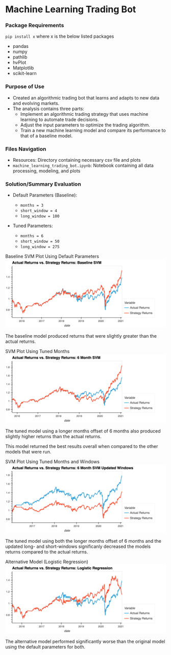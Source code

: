 # Machine Learning Trading Bot

### Package Requirements

`pip install x` where x is the below listed packages
* pandas
* numpy
* pathlib
* hvPlot
* Matplotlib
* scikit-learn

### Purpose of Use
* Created an algorithmic trading bot that learns and adapts to new data and evolving markets.
* The analysis contains three parts:
  * Implement an algorithmic trading strategy that uses machine learning to automate trade decisions.
  * Adjust the input parameters to optimize the trading algorithm.
  * Train a new machine learning model and compare its performance to that of a baseline model.

### Files Navigation
* Resources: Directory containing necessary csv file and plots
* `machine_learning_trading_bot.ipynb`: Notebook containing all data processing, modeling, and plots

### Solution/Summary Evaluation
* Default Parameters (Baseline):
  * `months = 3`
  * `short_window = 4`
  * `long_window = 100`

* Tuned Parameters:
  * `months = 6`
  * `short_window = 50`
  * `long_window = 275`

Baseline SVM Plot Using Default Parameters
![Baseline SVM Plot](https://github.com/lrb924/Machine_Learning_Trading_Bot/blob/main/Resources/SVM_Baseline.png)

The baseline model produced returns that were slightly greater than the actual returns.

SVM Plot Using Tuned Months
![SVM Plot 6 Months](https://github.com/lrb924/Machine_Learning_Trading_Bot/blob/main/Resources/SVM_6_Months.png)

The tuned model using a longer months offset of 6 months also produced slightly higher returns than the actual returns.

This model returned the best results overall when compared to the other models that were run.

SVM Plot Using Tuned Months and Windows
![SVM Plot 6 Months and Tuned Windows](https://github.com/lrb924/Machine_Learning_Trading_Bot/blob/main/Resources/SVM_6_Months_Updated_Windows.png)

The tuned model using both the longer months offset of 6 months and the updated long- and short-windows significanly decreased the models returns compared to the actual returns.

Alternative Model (Logistic Regression)
![Baseline Logistic Regression Plot](https://github.com/lrb924/Machine_Learning_Trading_Bot/blob/main/Resources/Logistic_Regression_Baseline.png)

The alternative model performed significantly worse than the original model using the default parameters for both. 











